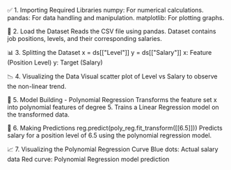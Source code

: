 ✅ 1. Importing Required Libraries
    numpy: For numerical calculations.
    pandas: For data handling and manipulation.
    matplotlib: For plotting graphs.

📂 2. Load the Dataset
     Reads the CSV file using pandas.
     Dataset contains job positions, levels, and their corresponding salaries.

📊 3. Splitting the Dataset
     x = ds[["Level"]]
     y = ds[["Salary"]]
     x: Feature (Position Level)
     y: Target (Salary)

📉 4. Visualizing the Data
    Visual scatter plot of Level vs Salary to observe the non-linear trend.

🤖 5. Model Building - Polynomial Regression
    Transforms the feature set x into polynomial features of degree 5.
    Trains a Linear Regression model on the transformed data.

🎯 6. Making Predictions
    reg.predict(poly_reg.fit_transform([[6.5]]))
    Predicts salary for a position level of 6.5 using the polynomial regression model.

📈 7. Visualizing the Polynomial Regression Curve
    Blue dots: Actual salary data
    Red curve: Polynomial Regression model prediction

